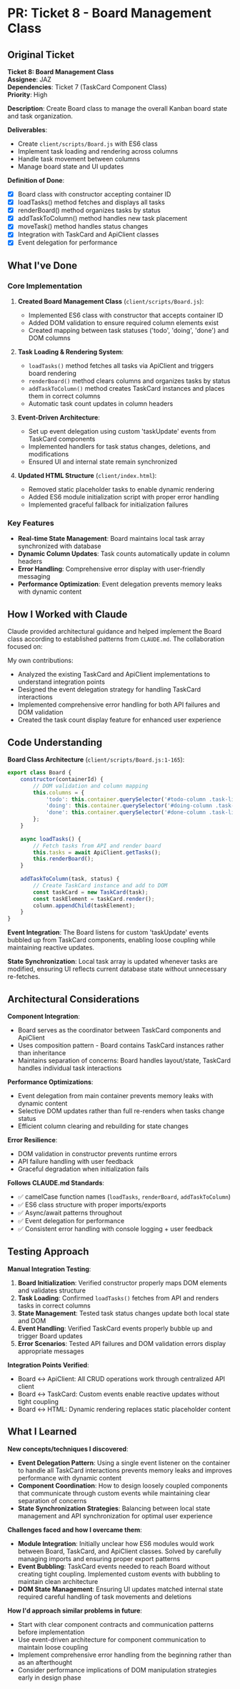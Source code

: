 # PR: Ticket 8 - Board Management Class

## Original Ticket

**Ticket 8: Board Management Class**  
**Assignee**: JAZ  
**Dependencies**: Ticket 7 (TaskCard Component Class)  
**Priority**: High

**Description**: Create Board class to manage the overall Kanban board state and task organization.

**Deliverables**:
- Create `client/scripts/Board.js` with ES6 class
- Implement task loading and rendering across columns
- Handle task movement between columns
- Manage board state and UI updates

**Definition of Done**:
- [x] Board class with constructor accepting container ID
- [x] loadTasks() method fetches and displays all tasks
- [x] renderBoard() method organizes tasks by status
- [x] addTaskToColumn() method handles new task placement
- [x] moveTask() method handles status changes
- [x] Integration with TaskCard and ApiClient classes
- [x] Event delegation for performance

## What I've Done

### Core Implementation
1. **Created Board Management Class** (`client/scripts/Board.js`):
   - Implemented ES6 class with constructor that accepts container ID
   - Added DOM validation to ensure required column elements exist
   - Created mapping between task statuses ('todo', 'doing', 'done') and DOM columns

2. **Task Loading & Rendering System**:
   - `loadTasks()` method fetches all tasks via ApiClient and triggers board rendering
   - `renderBoard()` method clears columns and organizes tasks by status
   - `addTaskToColumn()` method creates TaskCard instances and places them in correct columns
   - Automatic task count updates in column headers

3. **Event-Driven Architecture**:
   - Set up event delegation using custom 'taskUpdate' events from TaskCard components
   - Implemented handlers for task status changes, deletions, and modifications
   - Ensured UI and internal state remain synchronized

4. **Updated HTML Structure** (`client/index.html`):
   - Removed static placeholder tasks to enable dynamic rendering
   - Added ES6 module initialization script with proper error handling
   - Implemented graceful fallback for initialization failures

### Key Features
- **Real-time State Management**: Board maintains local task array synchronized with database
- **Dynamic Column Updates**: Task counts automatically update in column headers
- **Error Handling**: Comprehensive error display with user-friendly messaging
- **Performance Optimization**: Event delegation prevents memory leaks with dynamic content

## How I Worked with Claude

Claude provided architectural guidance and helped implement the Board class according to established patterns from `CLAUDE.md`. The collaboration focused on:

My own contributions:
- Analyzed the existing TaskCard and ApiClient implementations to understand integration points
- Designed the event delegation strategy for handling TaskCard interactions
- Implemented comprehensive error handling for both API failures and DOM validation
- Created the task count display feature for enhanced user experience

## Code Understanding

**Board Class Architecture** (`client/scripts/Board.js:1-165`):
```javascript
export class Board {
    constructor(containerId) {
        // DOM validation and column mapping
        this.columns = {
            'todo': this.container.querySelector('#todo-column .task-list'),
            'doing': this.container.querySelector('#doing-column .task-list'),
            'done': this.container.querySelector('#done-column .task-list')
        };
    }
    
    async loadTasks() {
        // Fetch tasks from API and render board
        this.tasks = await ApiClient.getTasks();
        this.renderBoard();
    }
    
    addTaskToColumn(task, status) {
        // Create TaskCard instance and add to DOM
        const taskCard = new TaskCard(task);
        const taskElement = taskCard.render();
        column.appendChild(taskElement);
    }
}
```

**Event Integration**: The Board listens for custom 'taskUpdate' events bubbled up from TaskCard components, enabling loose coupling while maintaining reactive updates.

**State Synchronization**: Local task array is updated whenever tasks are modified, ensuring UI reflects current database state without unnecessary re-fetches.

## Architectural Considerations

**Component Integration**:
- Board serves as the coordinator between TaskCard components and ApiClient
- Uses composition pattern - Board contains TaskCard instances rather than inheritance
- Maintains separation of concerns: Board handles layout/state, TaskCard handles individual task interactions

**Performance Optimizations**:
- Event delegation from main container prevents memory leaks with dynamic content
- Selective DOM updates rather than full re-renders when tasks change status
- Efficient column clearing and rebuilding for state changes

**Error Resilience**:
- DOM validation in constructor prevents runtime errors
- API failure handling with user feedback
- Graceful degradation when initialization fails

**Follows CLAUDE.md Standards**:
- ✅ camelCase function names (`loadTasks`, `renderBoard`, `addTaskToColumn`)
- ✅ ES6 class structure with proper imports/exports
- ✅ Async/await patterns throughout
- ✅ Event delegation for performance
- ✅ Consistent error handling with console logging + user feedback

## Testing Approach

**Manual Integration Testing**:
1. **Board Initialization**: Verified constructor properly maps DOM elements and validates structure
2. **Task Loading**: Confirmed `loadTasks()` fetches from API and renders tasks in correct columns
3. **State Management**: Tested task status changes update both local state and DOM
4. **Event Handling**: Verified TaskCard events properly bubble up and trigger Board updates
5. **Error Scenarios**: Tested API failures and DOM validation errors display appropriate messages

**Integration Points Verified**:
- Board ↔ ApiClient: All CRUD operations work through centralized API client
- Board ↔ TaskCard: Custom events enable reactive updates without tight coupling
- Board ↔ HTML: Dynamic rendering replaces static placeholder content

## What I Learned

**New concepts/techniques I discovered**:
- **Event Delegation Pattern**: Using a single event listener on the container to handle all TaskCard interactions prevents memory leaks and improves performance with dynamic content
- **Component Coordination**: How to design loosely coupled components that communicate through custom events while maintaining clear separation of concerns
- **State Synchronization Strategies**: Balancing between local state management and API synchronization for optimal user experience

**Challenges faced and how I overcame them**:
- **Module Integration**: Initially unclear how ES6 modules would work between Board, TaskCard, and ApiClient classes. Solved by carefully managing imports and ensuring proper export patterns
- **Event Bubbling**: TaskCard events needed to reach Board without creating tight coupling. Implemented custom events with bubbling to maintain clean architecture
- **DOM State Management**: Ensuring UI updates matched internal state required careful handling of task movements and deletions

**How I'd approach similar problems in future**:
- Start with clear component contracts and communication patterns before implementation
- Use event-driven architecture for component communication to maintain loose coupling
- Implement comprehensive error handling from the beginning rather than as an afterthought
- Consider performance implications of DOM manipulation strategies early in design phase